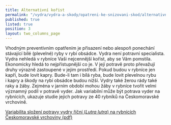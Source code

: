 ```yaml
---
title: Alternativní kořist
permalink: "/vydra/vydra-a-skody/opatreni-ke-snizovani-skod/alternativni-korist"
published: true
listed: true
position: 3
layout: two_columns_page
---
```

Vhodným preventivním opatřením je přisazení nebo alespoň ponechání
stávající bílé (plevelné) ryby v rybí obsádce. Vydra není potravní
specialista. Vydra nehledá v rybníce Vaši nejcennější kořist, aby se Vám
pomstila. Ekonomicky hledá to nejpřístupnější co je. V její potravě
proto převažují druhy výrazně zastoupené v jejím prostředí. Pokud budou
v rybníce jen kapři, bude lovit kapry. Bude-li tam i bílá ryba, bude
lovit plevelnou rybu i kapry a škody na rybí obsádce budou nižší. Vydry
také žerou rády také raky a žáby. Zejména v jarním období mohou žáby
v rybníce tvořit velmi významný podíl v potravě vyder. Jak variabilní
může být potrava vyder na rybnících, ukazuje studie jejich potravy ze 40
rybníků na Českomoravské vrchovině.

[Variabilita složení potravy vydry říční (*Lutra lutra*) na rybnících
Českomoravské vrchoviny (pdf)](/media/Lynx_2007_031-046_Poledn_k.pdf)
